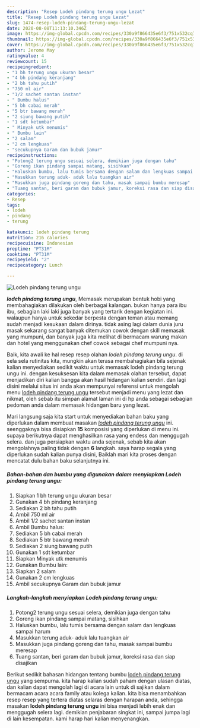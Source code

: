 ```yaml
---
description: "Resep Lodeh pindang terung ungu Lezat"
title: "Resep Lodeh pindang terung ungu Lezat"
slug: 1474-resep-lodeh-pindang-terung-ungu-lezat
date: 2020-08-08T11:13:10.346Z
image: https://img-global.cpcdn.com/recipes/330a9f866435e6f3/751x532cq70/lodeh-pindang-terung-ungu-foto-resep-utama.jpg
thumbnail: https://img-global.cpcdn.com/recipes/330a9f866435e6f3/751x532cq70/lodeh-pindang-terung-ungu-foto-resep-utama.jpg
cover: https://img-global.cpcdn.com/recipes/330a9f866435e6f3/751x532cq70/lodeh-pindang-terung-ungu-foto-resep-utama.jpg
author: Jerome May
ratingvalue: 4
reviewcount: 15
recipeingredient:
- "1 bh terung ungu ukuran besar"
- "4 bh pindang keranjang"
- "2 bh tahu putih"
- "750 ml air"
- "1/2 sachet santan instan"
- " Bumbu halus"
- "5 bh cabai merah"
- "5 btr bawang merah"
- "2 siung bawang putih"
- "1 sdt ketumbar"
- " Minyak utk menumis"
- " Bumbu lain"
- "2 salam"
- "2 cm lengkuas"
- "secukupnya Garam dan bubuk jamur"
recipeinstructions:
- "Potong2 terung ungu sesuai selera, demikian juga dengan tahu"
- "Goreng ikan pindang sampai matang, sisihkan"
- "Haluskan bumbu, lalu tumis bersama dengan salam dan lengkuas sampai harum"
- "Masukkan terung aduk- aduk lalu tuangkan air"
- "Masukkan juga pindang goreng dan tahu, masak sampai bumbu meresap"
- "Tuang santan, beri garam dan bubuk jamur, koreksi rasa dan siap disajikan"
categories:
- Resep
tags:
- lodeh
- pindang
- terung

katakunci: lodeh pindang terung 
nutrition: 216 calories
recipecuisine: Indonesian
preptime: "PT31M"
cooktime: "PT31M"
recipeyield: "2"
recipecategory: Lunch

---
```



![Lodeh pindang terung ungu](https://img-global.cpcdn.com/recipes/330a9f866435e6f3/751x532cq70/lodeh-pindang-terung-ungu-foto-resep-utama.jpg)

<b><i>lodeh pindang terung ungu</i></b>, Memasak merupakan bentuk hobi yang membahagiakan dilakukan oleh berbagai kalangan. bukan hanya para ibu ibu, sebagian laki laki juga banyak yang tertarik dengan kegiatan ini. walaupun hanya untuk sekedar berpesta dengan teman atau memang sudah menjadi kesukaan dalam dirinya. tidak asing lagi dalam dunia juru masak sekarang sangat banyak ditemukan cowok dengan skill memasak yang mumpuni, dan banyak juga kita melihat di bermacam warung makan dan hotel yang menggunakan chef cowok sebagai chef mumpuni nya.

Baik, kita awali ke hal resep resep olahan <i>lodeh pindang terung ungu</i>. di sela sela rutinitas kita, mungkin akan terasa membahagiakan bila sejenak kalian menyediakan sedikit waktu untuk memasak lodeh pindang terung ungu ini. dengan kesuksesan kita dalam memasak olahan tersebut, dapat menjadikan diri kalian bangga akan hasil hidangan kalian sendiri. dan lagi disini melalui situs ini anda akan mempunyai referensi untuk mengolah menu <u>lodeh pindang terung ungu</u> tersebut menjadi menu yang lezat dan nikmat, oleh sebab itu simpan alamat laman ini di hp anda sebagai sebagian pedoman anda dalam memasak hidangan baru yang lezat.




Mari langsung saja kita start untuk menyediakan bahan baku yang diperlukan dalam membuat masakan <u><i>lodeh pindang terung ungu</i></u> ini. seenggaknya bisa disiapkan <b>15</b> komposisi yang diperlukan di menu ini. supaya berikutnya dapat menghasilkan rasa yang endess dan menggugah selera. dan juga persiapkan waktu anda sejenak, sebab kita akan mengolahnya paling tidak dengan <b>6</b> langkah. saya harap segala yang diperlukan sudah kalian punya disini, Baiklah mari kita proses dengan mencatat dulu bahan baku selanjutnya ini.

<!--inarticleads1-->

##### Bahan-bahan dan bumbu yang digunakan dalam menyiapkan Lodeh pindang terung ungu:

1. Siapkan 1 bh terung ungu ukuran besar
1. Gunakan 4 bh pindang keranjang
1. Sediakan 2 bh tahu putih
1. Ambil 750 ml air
1. Ambil 1/2 sachet santan instan
1. Ambil  Bumbu halus:
1. Sediakan 5 bh cabai merah
1. Sediakan 5 btr bawang merah
1. Sediakan 2 siung bawang putih
1. Gunakan 1 sdt ketumbar
1. Siapkan  Minyak utk menumis
1. Gunakan  Bumbu lain:
1. Siapkan 2 salam
1. Gunakan 2 cm lengkuas
1. Ambil secukupnya Garam dan bubuk jamur




<!--inarticleads2-->

##### Langkah-langkah menyiapkan Lodeh pindang terung ungu:

1. Potong2 terung ungu sesuai selera, demikian juga dengan tahu
1. Goreng ikan pindang sampai matang, sisihkan
1. Haluskan bumbu, lalu tumis bersama dengan salam dan lengkuas sampai harum
1. Masukkan terung aduk- aduk lalu tuangkan air
1. Masukkan juga pindang goreng dan tahu, masak sampai bumbu meresap
1. Tuang santan, beri garam dan bubuk jamur, koreksi rasa dan siap disajikan




Berikut sedikit bahasan hidangan tentang bumbu <u>lodeh pindang terung ungu</u> yang sempurna. kita harap kalian sudah paham dengan ulasan diatas, dan kalian dapat mengolah lagi di acara lain untuk di sajikan dalam bermacam acara acara family atau kolega kalian. kita bisa menambahkan resep resep yang tertera diatas selaras dengan harapan anda, sehingga masakan <b>lodeh pindang terung ungu</b> ini bisa menjadi lebih enak dan menggugah selera lagi. demikian penjabaran singkat ini, sampai jumpa lagi di lain kesempatan. kami harap hari kalian menyenangkan.

